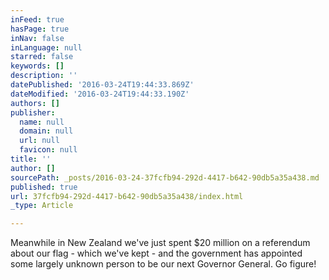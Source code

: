 ```yaml
---
inFeed: true
hasPage: true
inNav: false
inLanguage: null
starred: false
keywords: []
description: ''
datePublished: '2016-03-24T19:44:33.869Z'
dateModified: '2016-03-24T19:44:33.190Z'
authors: []
publisher:
  name: null
  domain: null
  url: null
  favicon: null
title: ''
author: []
sourcePath: _posts/2016-03-24-37fcfb94-292d-4417-b642-90db5a35a438.md
published: true
url: 37fcfb94-292d-4417-b642-90db5a35a438/index.html
_type: Article

---
```

Meanwhile in New Zealand we've just spent $20 million on a referendum about our flag - which we've kept - and the government has appointed some largely unknown person to be our next Governor General. Go figure!